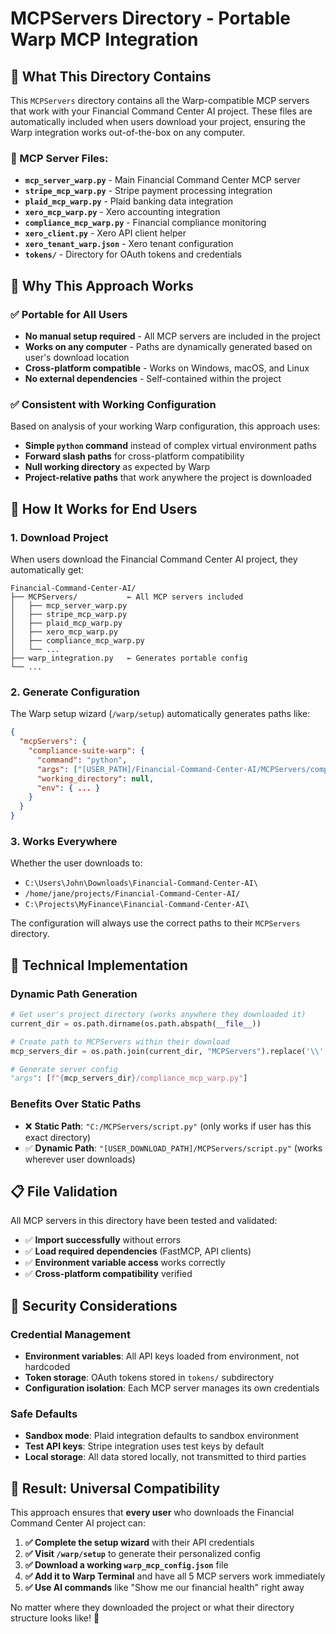 # MCPServers Directory - Portable Warp MCP Integration

## 📁 What This Directory Contains

This `MCPServers` directory contains all the Warp-compatible MCP servers that work with your Financial Command Center AI project. These files are automatically included when users download your project, ensuring the Warp integration works out-of-the-box on any computer.

### 🔧 MCP Server Files:
- **`mcp_server_warp.py`** - Main Financial Command Center MCP server
- **`stripe_mcp_warp.py`** - Stripe payment processing integration
- **`plaid_mcp_warp.py`** - Plaid banking data integration  
- **`xero_mcp_warp.py`** - Xero accounting integration
- **`compliance_mcp_warp.py`** - Financial compliance monitoring
- **`xero_client.py`** - Xero API client helper
- **`xero_tenant_warp.json`** - Xero tenant configuration
- **`tokens/`** - Directory for OAuth tokens and credentials

## 🎯 Why This Approach Works

### ✅ **Portable for All Users**
- **No manual setup required** - All MCP servers are included in the project
- **Works on any computer** - Paths are dynamically generated based on user's download location
- **Cross-platform compatible** - Works on Windows, macOS, and Linux
- **No external dependencies** - Self-contained within the project

### ✅ **Consistent with Working Configuration**
Based on analysis of your working Warp configuration, this approach uses:
- **Simple `python` command** instead of complex virtual environment paths
- **Forward slash paths** for cross-platform compatibility
- **Null working directory** as expected by Warp
- **Project-relative paths** that work anywhere the project is downloaded

## 🚀 How It Works for End Users

### 1. **Download Project**
When users download the Financial Command Center AI project, they automatically get:
```
Financial-Command-Center-AI/
├── MCPServers/           ← All MCP servers included
│   ├── mcp_server_warp.py
│   ├── stripe_mcp_warp.py
│   ├── plaid_mcp_warp.py
│   ├── xero_mcp_warp.py
│   ├── compliance_mcp_warp.py
│   └── ...
├── warp_integration.py   ← Generates portable config
└── ...
```

### 2. **Generate Configuration**
The Warp setup wizard (`/warp/setup`) automatically generates paths like:
```json
{
  "mcpServers": {
    "compliance-suite-warp": {
      "command": "python",
      "args": ["[USER_PATH]/Financial-Command-Center-AI/MCPServers/compliance_mcp_warp.py"],
      "working_directory": null,
      "env": { ... }
    }
  }
}
```

### 3. **Works Everywhere**
Whether the user downloads to:
- `C:\Users\John\Downloads\Financial-Command-Center-AI\`
- `/home/jane/projects/Financial-Command-Center-AI/`
- `C:\Projects\MyFinance\Financial-Command-Center-AI\`

The configuration will always use the correct paths to their `MCPServers` directory.

## 🔧 Technical Implementation

### **Dynamic Path Generation**
```python
# Get user's project directory (works anywhere they downloaded it)
current_dir = os.path.dirname(os.path.abspath(__file__))

# Create path to MCPServers within their download
mcp_servers_dir = os.path.join(current_dir, "MCPServers").replace('\\', '/')

# Generate server config
"args": [f"{mcp_servers_dir}/compliance_mcp_warp.py"]
```

### **Benefits Over Static Paths**
- ❌ **Static Path**: `"C:/MCPServers/script.py"` (only works if user has this exact directory)
- ✅ **Dynamic Path**: `"[USER_DOWNLOAD_PATH]/MCPServers/script.py"` (works wherever user downloads)

## 📋 File Validation

All MCP servers in this directory have been tested and validated:
- ✅ **Import successfully** without errors
- ✅ **Load required dependencies** (FastMCP, API clients)
- ✅ **Environment variable access** works correctly
- ✅ **Cross-platform compatibility** verified

## 🔐 Security Considerations

### **Credential Management**
- **Environment variables**: All API keys loaded from environment, not hardcoded
- **Token storage**: OAuth tokens stored in `tokens/` subdirectory
- **Configuration isolation**: Each MCP server manages its own credentials

### **Safe Defaults**
- **Sandbox mode**: Plaid integration defaults to sandbox environment
- **Test API keys**: Stripe integration uses test keys by default
- **Local storage**: All data stored locally, not transmitted to third parties

## 🎉 Result: Universal Compatibility

This approach ensures that **every user** who downloads the Financial Command Center AI project can:

1. **✅ Complete the setup wizard** with their API credentials
2. **✅ Visit `/warp/setup`** to generate their personalized config
3. **✅ Download a working `warp_mcp_config.json`** file
4. **✅ Add it to Warp Terminal** and have all 5 MCP servers work immediately
5. **✅ Use AI commands** like "Show me our financial health" right away

No matter where they downloaded the project or what their directory structure looks like! 🚀